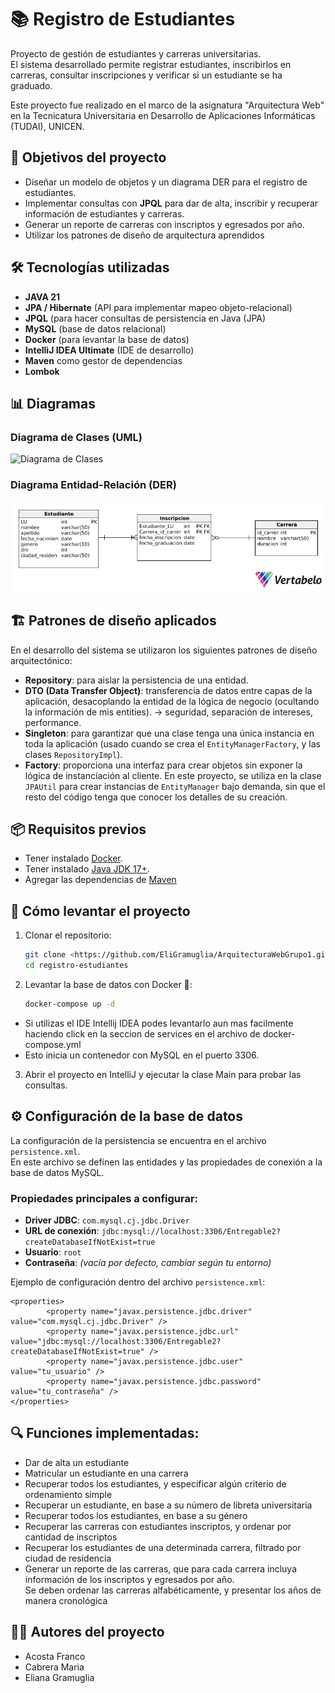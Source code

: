 # 📚 Registro de Estudiantes

Proyecto de gestión de estudiantes y carreras universitarias.  
El sistema desarrollado permite registrar estudiantes, inscribirlos en carreras, consultar inscripciones y verificar si un estudiante se ha graduado.

Este proyecto fue realizado en el marco de la asignatura "Arquitectura Web" en la Tecnicatura Universitaria en Desarrollo de Aplicaciones Informáticas (TUDAI), UNICEN.

## 🎯 Objetivos del proyecto

- Diseñar un modelo de objetos y un diagrama DER para el registro de estudiantes.
- Implementar consultas con **JPQL** para dar de alta, inscribir y recuperar información de estudiantes y carreras.
- Generar un reporte de carreras con inscriptos y egresados por año.
- Utilizar los patrones de diseño de arquitectura aprendidos

## 🛠️ Tecnologías utilizadas
- **JAVA 21**
- **JPA / Hibernate** (API para implementar mapeo objeto-relacional)
- **JPQL** (para hacer consultas de persistencia en Java (JPA)
- **MySQL** (base de datos relacional)
- **Docker** (para levantar la base de datos)
- **IntelliJ IDEA Ultimate** (IDE de desarrollo)
- **Maven** como gestor de dependencias
- **Lombok**

## 📊 Diagramas
### Diagrama de Clases (UML)
![Diagrama de Clases](./diagrams/diagrama_clases.png)

### Diagrama Entidad-Relación (DER)
![Diagrama DER](./diagrams/registro_estudiantes.png)


## 🏗️ Patrones de diseño aplicados
En el desarrollo del sistema se utilizaron los siguientes patrones de diseño arquitectónico:
- **Repository**: para aislar la persistencia de una entidad.
- **DTO (Data Transfer Object)**: transferencia de datos entre capas de la aplicación, desacoplando la entidad de la lógica de negocio (ocultando la información de mis entities). → seguridad, separación de intereses, performance.
- **Singleton**: para garantizar que una clase tenga una única instancia en toda la aplicación (usado cuando se crea el `EntityManagerFactory`, y las clases `RepositoryImpl`).
- **Factory**: proporciona una interfaz para crear objetos sin exponer la lógica de instanciación al cliente. En este proyecto, se utiliza en la clase `JPAUtil` para crear instancias de `EntityManager` bajo demanda, sin que el resto del código tenga que conocer los detalles de su creación.

## 📦 Requisitos previos
- Tener instalado [Docker](https://www.docker.com/).
- Tener instalado [Java JDK 17+](https://adoptium.net/).
- Agregar las dependencias de [Maven](https://mvnrepository.com/)

## 🚀 Cómo levantar el proyecto
1. Clonar el repositorio:
   ```bash
   git clone <https://github.com/EliGramuglia/ArquitecturaWebGrupo1.git>
   cd registro-estudiantes

2.  Levantar la base de datos con Docker 🐳:
    ```bash
    docker-compose up -d

- Si utilizas el IDE Intellij IDEA podes levantarlo aun mas facilmente haciendo click en la seccion de services en el archivo de docker-compose.yml
- Esto inicia un contenedor con MySQL en el puerto 3306.

3. Abrir el proyecto en IntelliJ y ejecutar la clase Main para probar las consultas.

## ⚙️ Configuración de la base de datos
La configuración de la persistencia se encuentra en el archivo `persistence.xml`.  
En este archivo se definen las entidades y las propiedades de conexión a la base de datos MySQL.

### Propiedades principales a configurar:
- **Driver JDBC**: `com.mysql.cj.jdbc.Driver`
- **URL de conexión**: `jdbc:mysql://localhost:3306/Entregable2?createDatabaseIfNotExist=true`
- **Usuario**: `root`
- **Contraseña**: *(vacía por defecto, cambiar según tu entorno)*

Ejemplo de configuración dentro del archivo `persistence.xml`:

    <properties>
            <property name="javax.persistence.jdbc.driver" value="com.mysql.cj.jdbc.Driver" />
            <property name="javax.persistence.jdbc.url" value="jdbc:mysql://localhost:3306/Entregable2?createDatabaseIfNotExist=true" />
            <property name="javax.persistence.jdbc.user" value="tu_usuario" />
            <property name="javax.persistence.jdbc.password" value="tu_contraseña" />
    </properties>

## 🔍 Funciones implementadas:
- Dar de alta un estudiante
- Matricular un estudiante en una carrera
- Recuperar todos los estudiantes, y especificar algún criterio de ordenamiento simple
- Recuperar un estudiante, en base a su número de libreta universitaria
- Recuperar todos los estudiantes, en base a su género
- Recuperar las carreras con estudiantes inscriptos, y ordenar por cantidad de inscriptos
- Recuperar los estudiantes de una determinada carrera, filtrado por ciudad de residencia
- Generar un reporte de las carreras, que para cada carrera incluya información de los inscriptos y egresados por año.  
  Se deben ordenar las carreras alfabéticamente, y presentar los años de manera cronológica

## 👨‍💻 Autores del proyecto
- Acosta Franco
- Cabrera Maria
- Eliana Gramuglia